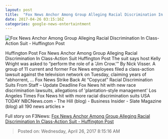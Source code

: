 ```yaml
---
layout: post
title:  "Fox News Anchor Among Group Alleging Racial Discrimination In Class-Action Suit - Huffington Post"
date: 2017-04-26 03:15:16Z
categories: google-news-entertaintment
---
```


![Fox News Anchor Among Group Alleging Racial Discrimination In Class-Action Suit - Huffington Post](http://img.huffingtonpost.com/asset/1910_1000/58dbffd11400002000072359.jpeg?cache=9g9lmxuyro)

Huffington Post Fox News Anchor Among Group Alleging Racial Discrimination In Class-Action Suit Huffington Post The suit says host Kelly Wright was asked to “perform the role of a 'Jim Crow.'” By Nick Visser. A group of 11 current and former Fox News employees filed a class-action lawsuit against the television network on Tuesday, claiming years of “abhorrent, ... Fox News Strike Back At “Copycat” Racial Discrimination Suits From Staff – Update Deadline Fox News hit with new race discrimination lawsuits, allegations of 'plantation-style management' Los Angeles Times Fox News hit with more racial discrimination suits USA TODAY NBCNews.com - The Hill (blog) - Business Insider - Slate Magazine (blog) all 190 news articles »


Full story on F3News: [Fox News Anchor Among Group Alleging Racial Discrimination In Class-Action Suit - Huffington Post](http://www.f3nws.com/n/rEhgQJ)

> Posted on: Wednesday, April 26, 2017 8:15:16 AM
